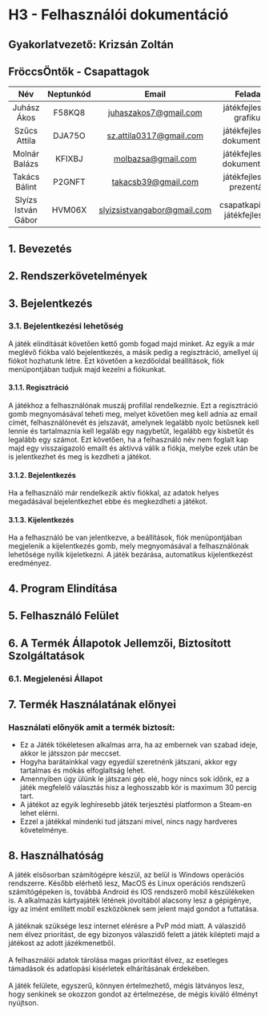 # H3 - Felhasználói dokumentáció

## Gyakorlatvezető: Krizsán Zoltán

## FröccsÖntők - Csapattagok
Név|Neptunkód|Email|Feladat
:-----:|:-----:|:-----:|:-----:
Juhász Ákos|F58KQ8|juhaszakos7@gmail.com|játékfejlesztő, grafikus
Szűcs Attila|DJA75O|sz.attila0317@gmail.com|játékfejlesztő, dokumentáció
Molnár Balázs|KFIXBJ|molbazsa@gmail.com|játékfejlesztő, dokumentáció
Takács Bálint|P2GNFT|takacsb39@gmail.com|játékfejlesztő, prezentáló
Slyízs István Gábor|HVM06X|slyizsistvangabor@gmail.com|csapatkapitány, játékfejlesztő

## 1. Bevezetés
## 2. Rendszerkövetelmények
## 3. Bejelentkezés
### 3.1. Bejelentkezési lehetőség
A játék elindítását követően kettő gomb fogad majd minket. Az egyik a már meglévő fiókba való bejelentkezés, a másik pedig a regisztráció, amellyel új fiókot hozhatunk létre. Ezt követően a kezdőoldal beállítások, fiók menüpontjában tudjuk majd kezelni a fiókunkat.
#### 3.1.1. Regisztráció
A játékhoz a felhasználónak muszáj profillal rendelkeznie. Ezt a regisztráció gomb megnyomásával teheti meg, melyet követően meg kell adnia az email címét, felhasználónevét és jelszavát, amelynek legalább nyolc betűsnek kell lennie és tartalmaznia kell legaláb egy nagybetűt, legalább egy kisbetűt és legalább egy számot. Ezt követően, ha a felhasználó név nem foglalt kap majd egy visszaigazoló emailt és aktívvá válik a fiókja, melybe ezek után be is jelentkezhet és meg is kezdheti a játékot.
#### 3.1.2. Bejelentkezés
Ha a felhasználó már rendelkezik aktív fiókkal, az adatok helyes megadásával bejelentkezhet ebbe és megkezdheti a játékot.
#### 3.1.3. Kijelentkezés
Ha a felhasználó be van jelentkezve, a beállítások, fiók menüpontjában megjelenik a kijelentkezés gomb, mely megnyomásával a felhasználónak lehetősége nyílik kijeletkezni. A játék bezárása, automatikus kijelentkezést eredményez.
## 4. Program Elindítása
## 5. Felhasználó Felület
## 6. A Termék Állapotok Jellemzői, Biztosított Szolgáltatások
### 6.1. Megjelenési Állapot
## 7. Termék Használatának előnyei
### Használati előnyök amit a termék biztosít:
- Ez a Játék tökéletesen alkalmas arra, ha az embernek van szabad ideje, akkor le játsszon pár meccset. 
- Hogyha barátainkkal vagy egyedül szeretnénk játszani, akkor egy tartalmas és mókás elfoglaltság lehet. 
- Amennyiben úgy ülünk le játszani gép elé, hogy nincs sok időnk, ez a játék megfelelő választás hisz a leghosszabb kör is maximum 30 percig tart.
- A játékot az egyik leghíresebb játék terjesztési platformon a Steam-en lehet elérni. 
- Ezzel a játékkal mindenki tud játszani mivel, nincs nagy hardveres követelménye. 
## 8. Használhatóság
A játék elsősorban számítógépre készül, az belül is Windows operációs rendszerre. Később elérhető lesz, MacOS és Linux operációs rendszerű számítógépeken is, továbbá Android és IOS rendszerő mobil készülékeken is. A alkalmazás kártyajáték létének jóvoltából alacsony lesz a gépigénye, így az imént említett mobil eszközöknek sem jelent majd gondot a futtatása.<br /><br />
A játéknak szüksége lesz internet elérésre a PvP mód miatt. A válaszidő nem élvez prioritást, de egy bizonyos válaszidő felett a játék kilépteti majd a játékost az adott jázékmenetből.<br /><br />
A felhasználói adatok tárolása magas prioritást élvez, az esetleges támadások és adatlopási kisérletek elhárításának érdekében.<br /><br />
A játék felülete, egyszerű, könnyen értelmezhető, mégis látványos lesz, hogy senkinek se okozzon gondot az értelmezése, de mégis kiváló élményt nyújtson.

